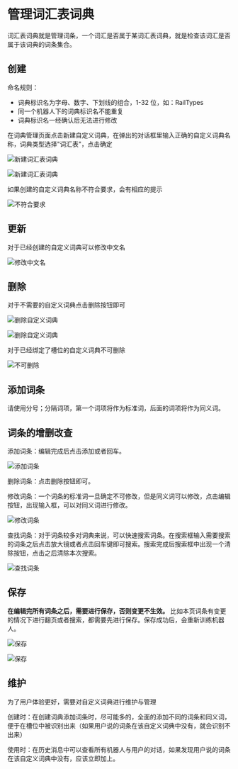 # 管理词汇表词典

词汇表词典就是管理词条，一个词汇是否属于某词汇表词典，就是检查该词汇是否属于该词典的词条集合。

## 创建

命名规则：

- 词典标识名为字母、数字、下划线的组合，1-32 位，如：RailTypes
- 同一个机器人下的词典标识名不能重复
- 词典标识名一经确认后无法进行修改

在词典管理页面点击新建自定义词典，在弹出的对话框里输入正确的自定义词典名称，词典类型选择"词汇表"，点击确定

![新建词汇表词典](../../../images/intent/dict1.png)

![新建词汇表词典](../../../images/intent/dict2.png)

如果创建的自定义词典名称不符合要求，会有相应的提示

![不符合要求](../../../images/intent/dict3.png)

## 更新

对于已经创建的自定义词典可以修改中文名

![修改中文名](../../../images/intent/dict4.png)

## 删除

对于不需要的自定义词典点击删除按钮即可

![删除自定义词典](../../../images/intent/dict5.png)

![删除自定义词典](../../../images/intent/dict6.png)

对于已经绑定了槽位的自定义词典不可删除

![不可删除](../../../images/intent/dict7.png)

## 添加词条

请使用分号；分隔词项，第一个词项将作为标准词，后面的词项将作为同义词。

## 词条的增删改查

添加词条：编辑完成后点击添加或者回车。

![添加词条](../../../images/intent/dict8.png)

删除词条：点击删除按钮即可。

修改词条：一个词条的标准词一旦确定不可修改，但是同义词可以修改，点击编辑按钮，出现输入框，可以对同义词进行修改。

![修改词条](../../../images/intent/dict9.png)

查找词条：对于词条较多对词典来说，可以快速搜索词条。在搜索框输入需要搜索的词条之后点击放大镜或者点击回车键即可搜索。搜索完成后搜索框中出现一个清除按钮，点击之后清除本次搜索。

![查找词条](../../../images/intent/dict10.png)

## 保存

**在编辑完所有词条之后，需要进行保存，否则变更不生效。** 比如本页词条有变更的情况下进行翻页或者搜索，都需要先进行保存。保存成功后，会重新训练机器人。

![保存](../../../images/intent/dict11.png)

![保存](../../../images/intent/dict12.png)

## 维护

为了用户体验更好，需要对自定义词典进行维护与管理

创建时：在创建词典添加词条时，尽可能多的，全面的添加不同的词条和同义词，便于在槽位中被识别出来（如果用户说的词条在该自定义词典中没有，就会识别不出来）

使用时：在历史消息中可以查看所有机器人与用户的对话，如果发现用户说的词条在该自定义词典中没有，应该立即加上。
